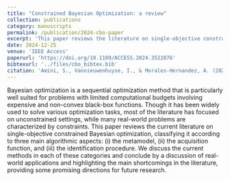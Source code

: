 ```yaml
---
title: "Constrained Bayesian Optimization: a review"
collection: publications
category: manuscripts
permalink: /publication/2024-cbo-paper
excerpt: 'This paper reviews the literature on single-objective constrained Bayesian optimization, classifying methods by metamodels, acquisition functions, and constraint handling, while outlining real-world applications, limitations, and future research directions.'
date: 2024-12-25
venue: 'IEEE Access'
paperurl: 'https://doi.org/10.1109/ACCESS.2024.3522876'
bibtexurl: '../files/cbo_bibtex.bib'
citation: 'Amini, S., Vannieuwenhuyse, I., & Morales-Hernandez, A. (2024). &quot;Constrained bayesian optimization: A review.&quot; <i>IEEE Access</i>.'
---
```


Bayesian optimization is a sequential optimization method that is particularly well suited for problems with limited computational budgets involving expensive and non-convex black-box functions. Though it has been widely used to solve various optimization tasks, most of the literature has focused on unconstrained settings, while many real-world problems are characterized by constraints. This paper reviews the current literature on single-objective constrained Bayesian optimization, classifying it according to three main algorithmic aspects: (i) the metamodel, (ii) the acquisition function, and (iii) the identification procedure. We discuss the current methods in each of these categories and conclude by a discussion of real-world applications and highlighting the main shortcomings in the literature, providing some promising directions for future research.
